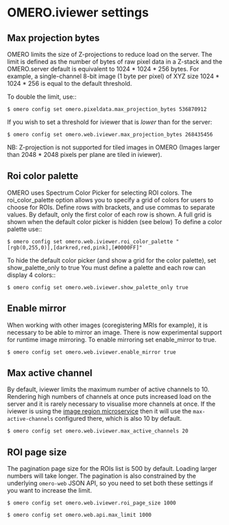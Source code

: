 
OMERO.iviewer settings
======================

Max projection bytes
--------------------

OMERO limits the size of Z-projections to reduce load on the server.
The limit is defined as the number of bytes of raw pixel data in a Z-stack and
the OMERO.server default is equivalent to 1024 * 1024 * 256 bytes.
For example, a single-channel 8-bit image (1 byte per pixel) of XYZ size
1024 * 1024 * 256 is equal to the default threshold.

To double the limit, use::

    $ omero config set omero.pixeldata.max_projection_bytes 536870912

If you wish to set a threshold for iviewer that is *lower* than for the server:

    $ omero config set omero.web.iviewer.max_projection_bytes 268435456

NB: Z-projection is not supported for tiled images in OMERO
(Images larger than 2048 * 2048 pixels per plane are tiled in iviewer).


Roi color palette
-----------------

OMERO uses Spectrum Color Picker for selecting ROI colors. 
The roi_color_palette option allows you to specify a grid of colors for users to choose for ROIs.
Define rows with brackets, and use commas to separate values. By default, only the first color of each row is shown. 
A full grid is shown when the default color picker is hidden (see below)
To define a color palette use::
    
    $ omero config set omero.web.iviewer.roi_color_palette "[rgb(0,255,0)],[darkred,red,pink],[#0000FF]"
  
To hide the default color picker (and show a grid for the color palette), set show_palette_only to true
You must define a palette and each row can display 4 colors::
    
    $ omero config set omero.web.iviewer.show_palette_only true


Enable mirror
-------------

When working with other images (coregistering MRIs for example), it is necessary to be able to mirror an image.
There is now experimental support for runtime image mirroring. To enable mirroring set enable_mirror to true.

    $ omero config set omero.web.iviewer.enable_mirror true


Max active channel
------------------

By default, iviewer limits the maximum number of active channels to 10. Rendering high numbers of channels
at once puts increased load on the server and it is rarely necessary to visualise more channels at once.
If the iviewer is using the [image region microservice](https://github.com/glencoesoftware/omero-ms-image-region)
then it will use the `max-active-channels` configured there, which is also 10 by default.

    $ omero config set omero.web.iviewer.max_active_channels 20


ROI page size
-------------

The pagination page size for the ROIs list is 500 by default. Loading larger numbers will take longer.
The pagination is also constrained by the underlying `omero-web` JSON API, so you need to set both these
settings if you want to increase the limit.

    $ omero config set omero.web.iviewer.roi_page_size 1000

    $ omero config set omero.web.api.max_limit 1000
